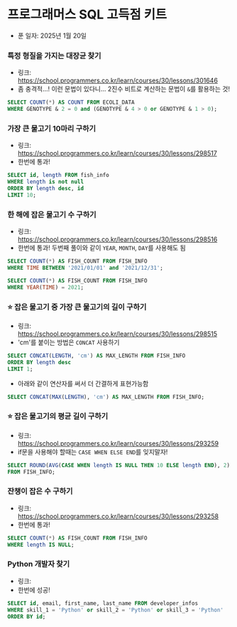 # 프로그래머스 SQL 고득점 키트

- 푼 일자: 2025년 1월 20일


### 특정 형질을 가지는 대장균 찾기 

- 링크: https://school.programmers.co.kr/learn/courses/30/lessons/301646
- 좀 충격적...! 이런 문법이 있다니... 2진수 비트로 계산하는 문법이 `&`를 활용하는 것! 

```sql
SELECT COUNT(*) AS COUNT FROM ECOLI_DATA
WHERE GENOTYPE & 2 = 0 and (GENOTYPE & 4 > 0 or GENOTYPE & 1 > 0);
```

### 가장 큰 물고기 10마리 구하기 

- 링크: https://school.programmers.co.kr/learn/courses/30/lessons/298517 
- 한번에 통과! 

```sql
SELECT id, length FROM fish_info
WHERE length is not null 
ORDER BY length desc, id
LIMIT 10;
```

### 한 해에 잡은 물고기 수 구하기 

- 링크: https://school.programmers.co.kr/learn/courses/30/lessons/298516
- 한번에 통과! 두번째 풀이와 같이 `YEAR`, `MONTH`, `DAY`를 사용해도 됨

```sql
SELECT COUNT(*) AS FISH_COUNT FROM FISH_INFO
WHERE TIME BETWEEN '2021/01/01' and '2021/12/31';
```

```sql
SELECT COUNT(*) AS FISH_COUNT FROM FISH_INFO
WHERE YEAR(TIME) = 2021;
```

### ⭐️ 잡은 물고기 중 가장 큰 물고기의 길이 구하기 

- 링크: https://school.programmers.co.kr/learn/courses/30/lessons/298515
- 'cm'를 붙이는 방법은 `CONCAT` 사용하기

```sql
SELECT CONCAT(LENGTH, 'cm') AS MAX_LENGTH FROM FISH_INFO
ORDER BY length desc
LIMIT 1;
```

- 아래와 같이 연산자를 써서 더 간결하게 표현가능함

```sql
SELECT CONCAT(MAX(LENGTH), 'cm') AS MAX_LENGTH FROM FISH_INFO;
```

### ⭐️ 잡은 물고기의 평균 길이 구하기

- 링크: https://school.programmers.co.kr/learn/courses/30/lessons/293259
- if문을 사용해야 할때는 `CASE WHEN ELSE END`를 잊지말자! 

```sql
SELECT ROUND(AVG(CASE WHEN length IS NULL THEN 10 ELSE length END), 2) AS AVERAGE_LENGTH
FROM FISH_INFO;
```

### 잔챙이 잡은 수 구하기

- 링크: https://school.programmers.co.kr/learn/courses/30/lessons/293258
- 한번에 통과! 

```sql
SELECT COUNT(*) AS FISH_COUNT FROM FISH_INFO
WHERE length IS NULL;
```

### Python 개발자 찾기 

- 링크: 
- 한번에 성공! 

```sql
SELECT id, email, first_name, last_name FROM developer_infos
WHERE skill_1 = 'Python' or skill_2 = 'Python' or skill_3 = 'Python'
ORDER BY id;
```